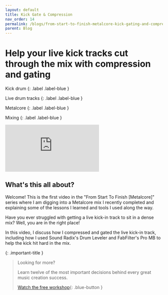 ```yaml
---
layout: default
title: Kick Gate & Compression
nav_order: 14
permalink: /blogs/from-start-to-finish-metalcore-kick-gating-and-compression
parent: Blog
---
```


# Help your live kick tracks cut through the mix with compression and gating

Kick drum
{: .label .label-blue }

Live drum tracks
{: .label .label-blue }

Metalcore
{: .label .label-blue }

Mixing
{: .label .label-blue }

<div class="video-container">
  <iframe src="https://www.youtube-nocookie.com/embed/iGKh-Ein9pU?rel=0" title="YouTube video player" frameborder="0" allow="accelerometer; autoplay; clipboard-write; encrypted-media; gyroscope; picture-in-picture" allowfullscreen></iframe>
</div>

## What's this all about?

Welcome! This is the first video in the "From Start To Finish [Metalcore]" series where I am digging into a Metalcore mix I recently completed and explaining some of the lessons I learned and tools I used along the way.

Have you ever struggled with getting a live kick-in track to sit in a dense mix? Well, you are in the right place!

In this video, I discuss how I compressed and gated the live kick-in track, including how I used Sound Radix's Drum Leveler and FabFilter's Pro MB to help the kick hit hard in the mix.

{: .important-title }
> Looking for more?
>
> Learn twelve of the most important decisions behind every great music creation success.
>
> [Watch the free workshop](/workshop){: .blue-button }
